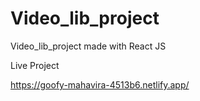 # Video_lib_project
Video_lib_project made with React JS 

Live Project 

https://goofy-mahavira-4513b6.netlify.app/
